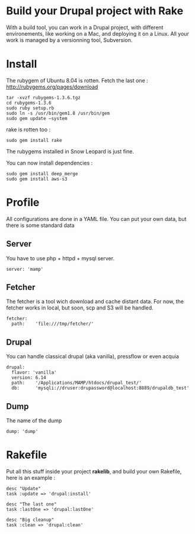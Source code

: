 Build your Drupal project with Rake
===================================

With a build tool, you can work in a Drupal project, with different environements,
like working on a Mac, and deploying it on a Linux.
All your work is managed by a versionning tool, Subversion.

Install
=======

The rubygem of Ubuntu 8.04 is rotten. Fetch the last one : http://rubygems.org/pages/download

	tar -xvzf rubygems-1.3.6.tgz
	cd rubygems-1.3.6
	sudo ruby setup.rb
	sudo ln -s /usr/bin/gem1.8 /usr/bin/gem
	sudo gem update –system

rake is rotten too :

	sudo gem install rake

The rubygems installed in Snow Leopard is just fine.

You can now install dependencies :

	sudo gem install deep_merge
	sudo gem install aws-s3

Profile
=======
All configurations are done in a YAML file.
You can put your own data, but there is some standard data

Server
------
You have to use php + httpd + mysql server.

	server: 'mamp'

Fetcher
-------
The fetcher is a tool wich download and cache distant data. For now, the fetcher works in local, but soon, scp and S3 will be handled.

	fetcher:
	  path:    'file:///tmp/fetcher/'

Drupal
------
You can handle classical drupal (aka vanilla), pressflow or even acquia

	drupal:
	  flavor: 'vanilla'
	  version: 6.14
	  path:    '/Applications/MAMP/htdocs/drupal_test/'
	  db:      'mysqli://druser:drupassword@localhost:8889/drupaldb_test'

Dump
----
The name of the dump

	dump: 'dump'

Rakefile
========

Put all this stuff inside your project **rakelib**, and build your own Rakefile, here is an example :

	desc "Update"
	task :update => 'drupal:install'
	
	desc "The last one"
	task :lastOne => 'drupal:lastOne'
	
	desc "Big cleanup"
	task :clean => 'drupal:clean'
